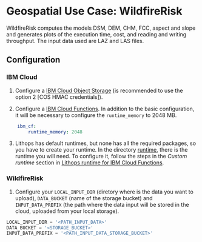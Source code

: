 # Geospatial Use Case: WildfireRisk
WildfireRisk computes the models DSM, DEM, CHM, FCC, aspect and slope and generates plots of the execution time, cost, and reading and writing throughput. The input data used are LAZ and LAS files.

## Configuration
### IBM Cloud
1. Configure a [IBM Cloud Object Storage](https://github.com/lithops-cloud/lithops/blob/master/docs/source/storage_config/ibm_cos.md) (is recommended to use the option 2 [COS HMAC credentials]).

2. Configure a [IBM Cloud Functions](https://github.com/lithops-cloud/lithops/blob/master/docs/source/compute_config/ibm_cf.md). In addition to the basic configuration, it will be necessary to configure the `runtime_memory` to 2048 MB. 

  ```yaml
      ibm_cf:
          runtime_memory: 2048
   ```
   
3. Lithops has default runtimes, but none has all the required packages, so you have to create your runtime. In the directory [runtime](https://github.com/Sararl27/GeoSpatial_WildfireRisk/tree/main/runtime), there is the runtime you will need. To configure it, follow the steps in the *Custom runtime* section in [Lithops runtime for IBM Cloud Functions](https://github.com/lithops-cloud/lithops/blob/master/docs/source/compute_config/ibm_cf.md).

### WildfireRisk 
1. Configure your `LOCAL_INPUT_DIR` (diretory where is the data you want to upload), `DATA_BUCKET` (name of the storage bucket) and `INPUT_DATA_PREFIX` (the path where the data input will be stored in the cloud, uploaded from your local storage).
  ```python
  LOCAL_INPUT_DIR = '<PATH_INPUT_DATA>'
  DATA_BUCKET = '<STORAGE_BUCKET>'
  INPUT_DATA_PREFIX = '<PATH_INPUT_DATA_STORAGE_BUCKET>'
  ```
